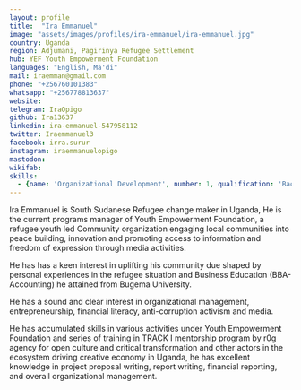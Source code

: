 ```yaml
---
layout: profile
title:  "Ira Emmanuel"
image: "assets/images/profiles/ira-emmanuel/ira-emmanuel.jpg"
country: Uganda
region: Adjumani, Pagirinya Refugee Settlement
hub: YEF Youth Empowerment Foundation
languages: "English, Ma'di"
mail: iraemman@gmail.com
phone: "+256760101383"
whatsapp: "+256778813637"
website: 
telegram: IraOpigo
github: Ira13637
linkedin: ira-emmanuel-547958112
twitter: Iraemmanuel3
facebook: irra.surur
instagram: iraemmanuelopigo
mastodon: 
wikifab:
skills:
  - {name: 'Organizational Development', number: 1, qualification: 'Bachelors Degree in Business Administration - Accounting'}
---
```

Ira Emmanuel is South Sudanese Refugee change maker in Uganda, He is the current programs manager of Youth Empowerment Foundation, a refugee youth led Community organization engaging local communities into peace building, innovation and promoting access to information and freedom of expression through media activities.

He has has a keen interest in uplifting his community due shaped by personal experiences in the refugee situation and Business Education (BBA-Accounting) he attained from Bugema University.

He has a sound and clear interest in organizational management, entrepreneurship, financial literacy, anti-corruption activism and media.

He has accumulated skills in various activities under Youth Empowerment Foundation and series of training in TRACK I mentorship program by r0g agency for open culture and critical transformation and other actors in the ecosystem driving creative economy in Uganda, he has excellent knowledge in project proposal writing, report writing, financial reporting, and overall organizational management.